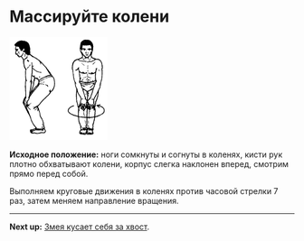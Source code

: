 # Массируйте колени

![](./img/knee-massage.png)

**Исходное положение:** ноги сомкнуты и согнуты в коленях, кисти рук плотно
обхватывают колени, корпус слегка наклонен вперед, смотрим прямо перед собой.

Выполняем круговые движения в коленях против часовой стрелки 7 раз, затем меняем
направление вращения.

***

**Next up:** [Змея кусает себя за хвост](../06-snake-bites-its-tail).
